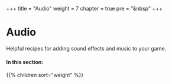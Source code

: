 +++
title = "Audio"
weight = 7
chapter = true
pre = "<i class='fas fa-volume-up fa-fw'></i>&nbsp"
+++

# <i class='fas fa-volume-up'></i> Audio

Helpful recipes for adding sound effects and music to your game.

#### In this section:

{{% children  sort="weight" %}}